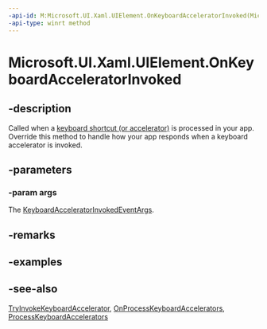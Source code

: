 ```yaml
---
-api-id: M:Microsoft.UI.Xaml.UIElement.OnKeyboardAcceleratorInvoked(Microsoft.UI.Xaml.Input.KeyboardAcceleratorInvokedEventArgs)
-api-type: winrt method
---
```


<!-- Method syntax.
virtual protected void UIElement.OnKeyboardAcceleratorInvoked(KeyboardAcceleratorInvokedEventArgs args)
-->

# Microsoft.UI.Xaml.UIElement.OnKeyboardAcceleratorInvoked

## -description
Called when a [keyboard shortcut (or accelerator)](../microsoft.ui.xaml.input/keyboardaccelerator.md) is processed in your app. Override this method to handle how your app responds when a keyboard accelerator is invoked.

## -parameters
### -param args
The [KeyboardAcceleratorInvokedEventArgs](../microsoft.ui.xaml.input/keyboardacceleratorinvokedeventargs.md).

## -remarks

## -examples

## -see-also
[TryInvokeKeyboardAccelerator](uielement_tryinvokekeyboardaccelerator_236549054.md), [OnProcessKeyboardAccelerators](uielement_onprocesskeyboardaccelerators_490218500.md), [ProcessKeyboardAccelerators](uielement_processkeyboardaccelerators.md)

